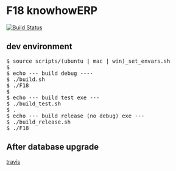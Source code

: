 # F18 knowhowERP

[![Build
Status](https://secure.travis-ci.org/knowhow/F18_knowhow.png?branch=master)](https://travis-ci.org/knowhow/F18_knowhow)

## dev environment

<pre>
$ source scripts/(ubuntu | mac | win)_set_envars.sh
$
$ echo --- build debug ----
$ ./build.sh
$ ./F18
$ 
$ echo --- build test exe ---
$ ./build_test.sh
$ .
$ echo --- build release (no debug) exe ---
$ ./build_release.sh
$ ./F18
</pre>


## After database upgrade

[travis](https://github.com/knowhow/F18_knowhow/blob/master/TRAVIS.md)

